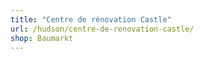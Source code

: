 ```yaml
---
title: "Centre de rénovation Castle"
url: /hudson/centre-de-renovation-castle/
shop: Baumarkt
---
```

